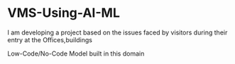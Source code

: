 # VMS-Using-AI-ML
I am developing a project based on the issues faced by visitors during their entry at the Offices,buildings

Low-Code/No-Code Model built in this domain
